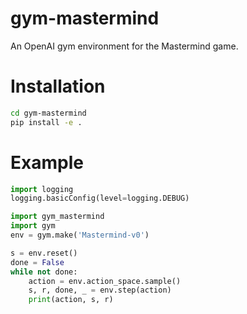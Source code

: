 # gym-mastermind

An OpenAI gym environment for the Mastermind game.

# Installation

```bash
cd gym-mastermind
pip install -e .
```

# Example

```python
import logging
logging.basicConfig(level=logging.DEBUG)

import gym_mastermind
import gym
env = gym.make('Mastermind-v0')

s = env.reset()
done = False
while not done:
    action = env.action_space.sample()
    s, r, done, _ = env.step(action)
    print(action, s, r)
```
